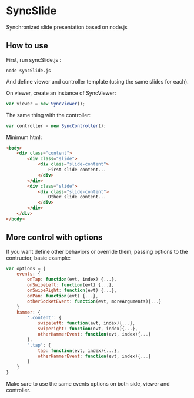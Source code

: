 # SyncSlide
Synchronized slide presentation based on node.js

## How to use
First, run syncSlide.js :
```
node syncSlide.js
```

And define viewer and controller template (using the same slides for each).

On viewer, create an instance of SyncViewer:
```javascript
var viewer = new SyncViewer();
```

The same thing with the controller:
```javascript
var controller = new SyncController();
```
Minimum html:
```html
<body>
    <div class="content">
        <div class="slide">
            <div class="slide-content">
                First slide content...
            </div>
        </div>
        <div class="slide">
            <div class="slide-content">
                Other slide content...
            </div>
        </div>
    </div>
</body>
```
## More control with options
If you want define other behaviors or override them, passing options to the
contructor, basic example:
```javascript
var options = {
    events: {
        onTap: function(evt, index) {...},
        onSwipeLeft: function(evt) {...},
        onSwipeRight: function(evt) {...},
        onPan: function(evt) {...},
        otherSocketEvent: function(evt, moreArguments){...}
    }
    hammer: {
        '.content': {
            swipeleft: function(evt, index){...},
            swiperight: function(evt, index){...},
            otherHammerEvent: function(evt, index){...}
        },
        '.tap': {
            tap: function(evt, index){...},
            otherHammerEvent: function(evt, index){...}
        }
    }
}
```
Make sure to use the same events options on both side, viewer and controller.